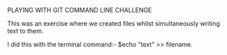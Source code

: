 PLAYING WITH GIT COMMAND LINE CHALLENGE

This was an exercise where we created files whilst simultaneously writing text to them.

I did this with the terminal command:- $echo "text" >> filename.
